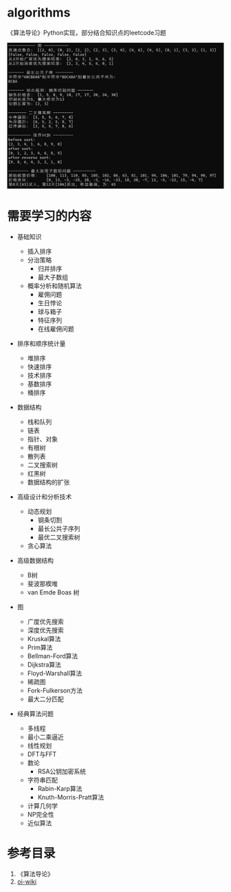 # algorithms
《算法导论》Python实现，部分结合知识点的leetcode习题

![img1](https://raw.githubusercontent.com/ygbingo/algorithms/main/imgs/img1.png)

# 需要学习的内容
- 基础知识
    - 插入排序
    - 分治策略
        - 归并排序
        - 最大子数组
    - 概率分析和随机算法
        - 雇佣问题
        - 生日悖论
        - 球与箱子
        - 特征序列
        - 在线雇佣问题

- 排序和顺序统计量
    - 堆排序
    - 快速排序
    - 技术排序
    - 基数排序
    - 桶排序

- 数据结构
    - 栈和队列
    - 链表
    - 指针、对象
    - 有根树
    - 散列表
    - 二叉搜索树
    - 红黑树
    - 数据结构的扩张

- 高级设计和分析技术
    - 动态规划
        - 钢条切割
        - 最长公共子序列
        - 最优二叉搜索树
    - 贪心算法

- 高级数据结构
    - B树
    - 斐波那楔堆
    - van Emde Boas 树

- 图
    - 广度优先搜索
    - 深度优先搜索
    - Kruskal算法
    - Prim算法
    - Bellman-Ford算法
    - Dijkstra算法
    - Floyd-Warshall算法
    - 稀疏图
    - Fork-Fulkerson方法
    - 最大二分匹配

- 经典算法问题
    - 多线程
    - 最小二乘逼近
    - 线性规划
    - DFT与FFT
    - 数论
        - RSA公钥加密系统
    - 字符串匹配
        - Rabin-Karp算法
        - Knuth-Morris-Pratt算法
    - 计算几何学
    - NP完全性
    - 近似算法


# 参考目录
1. 《算法导论》
2. [oi-wiki](https://oi-wiki.org)
